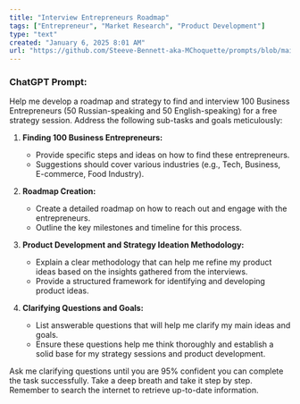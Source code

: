 ```yaml
---
title: "Interview Entrepreneurs Roadmap"
tags: ["Entrepreneur", "Market Research", "Product Development"]
type: "text"
created: "January 6, 2025 8:01 AM"
url: "https://github.com/Steeve-Bennett-aka-MChoquette/prompts/blob/main/interview_entrepreneurs_roadmap.md"
---
```


### ChatGPT Prompt:

Help me develop a roadmap and strategy to find and interview 100 Business Entrepreneurs (50 Russian-speaking and 50 English-speaking) for a free strategy session. Address the following sub-tasks and goals meticulously:

1. **Finding 100 Business Entrepreneurs:**
   - Provide specific steps and ideas on how to find these entrepreneurs.
   - Suggestions should cover various industries (e.g., Tech, Business, E-commerce, Food Industry).

2. **Roadmap Creation:**
   - Create a detailed roadmap on how to reach out and engage with the entrepreneurs.
   - Outline the key milestones and timeline for this process.

3. **Product Development and Strategy Ideation Methodology:**
   - Explain a clear methodology that can help me refine my product ideas based on the insights gathered from the interviews.
   - Provide a structured framework for identifying and developing product ideas.

4. **Clarifying Questions and Goals:**
   - List answerable questions that will help me clarify my main ideas and goals.
   - Ensure these questions help me think thoroughly and establish a solid base for my strategy sessions and product development.

Ask me clarifying questions until you are 95% confident you can complete the task successfully. Take a deep breath and take it step by step. Remember to search the internet to retrieve up-to-date information.